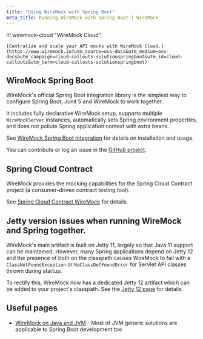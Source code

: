 ```yaml
---
title: "Using WireMock with Spring Boot"
meta_title: Running WireMock with Spring Boot | WireMock
---
```



!!! wiremock-cloud "WireMock Cloud"

    [Centralize and scale your API mocks with WireMock Cloud.](https://www.wiremock.io?utm_source=oss-docs&utm_medium=oss-docs&utm_campaign=cloud-callouts-solutionspringboot&utm_id=cloud-callouts&utm_term=cloud-callouts-solutionspringboot)

## WireMock Spring Boot

WireMock's official Spring Boot integration library is the simplest way to configure Spring Boot, Junit 5 and WireMock to work together.


It includes fully declarative WireMock setup, supports multiple `WireMockServer` instances, automatically sets Spring environment properties,
and does not pollute Spring application context with extra beans.

See [WireMock Spring Boot Integration](../integrations/wiremock_spring_boot_integration.md) for details on installation and usage.

You can contribute or log an issue in the [GitHub project](https://github.com/wiremock/wiremock-spring-boot).

## Spring Cloud Contract

WireMock provides the mocking capabilities for the Spring Cloud Contract project (a consumer-driven contract testing tool).

See [Spring Cloud Contract WireMock](https://docs.spring.io/spring-cloud-contract/docs/current/reference/html/project-features.html#features-wiremock) for details.

## Jetty version issues when running WireMock and Spring together.

WireMock's main artifact is built on Jetty 11, largely so that Java 11 support can be maintained. However, many Spring applications depend on Jetty 12 and the presence of both on the classpath causes WireMock to fail with a `ClassNotFoundException` or `NoClassDefFoundError` for Servlet API classes thrown during startup.

To rectify this, WireMock now has a dedicated Jetty 12 artifact which can be added to your project's classpath. See the [Jetty 12 page](../java_usage/using_wiremock_with_jetty_12.md) for details.


## Useful pages

- [WireMock on Java and JVM](../java_usage/wiremock_for_java_and_jvm_languages.md) - Most of JVM generic solutions are applicable to Spring Boot  development too
